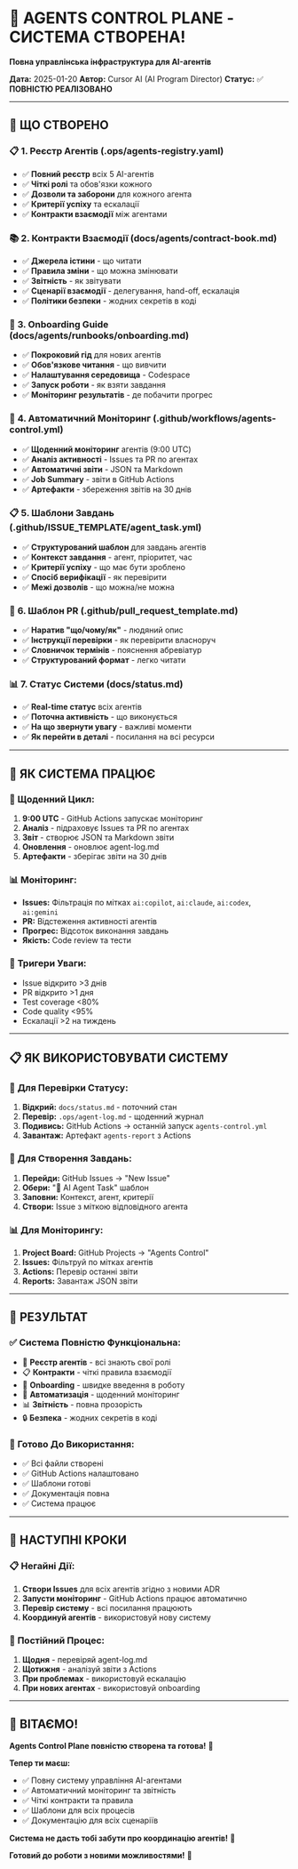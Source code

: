 # 🎯 AGENTS CONTROL PLANE - СИСТЕМА СТВОРЕНА!
**Повна управлінська інфраструктура для AI-агентів**

**Дата:** 2025-01-20
**Автор:** Cursor AI (AI Program Director)
**Статус:** ✅ **ПОВНІСТЮ РЕАЛІЗОВАНО**

---

## 🚀 ЩО СТВОРЕНО

### 📋 **1. Реєстр Агентів (.ops/agents-registry.yaml)**
- ✅ **Повний реєстр** всіх 5 AI-агентів
- ✅ **Чіткі ролі** та обов'язки кожного
- ✅ **Дозволи та заборони** для кожного агента
- ✅ **Критерії успіху** та ескалації
- ✅ **Контракти взаємодії** між агентами

### 📚 **2. Контракти Взаємодії (docs/agents/contract-book.md)**
- ✅ **Джерела істини** - що читати
- ✅ **Правила зміни** - що можна змінювати
- ✅ **Звітність** - як звітувати
- ✅ **Сценарії взаємодії** - делегування, hand-off, ескалація
- ✅ **Політики безпеки** - жодних секретів в коді

### 🚀 **3. Onboarding Guide (docs/agents/runbooks/onboarding.md)**
- ✅ **Покроковий гід** для нових агентів
- ✅ **Обов'язкове читання** - що вивчити
- ✅ **Налаштування середовища** - Codespace
- ✅ **Запуск роботи** - як взяти завдання
- ✅ **Моніторинг результатів** - де побачити прогрес

### 🤖 **4. Автоматичний Моніторинг (.github/workflows/agents-control.yml)**
- ✅ **Щоденний моніторинг** агентів (9:00 UTC)
- ✅ **Аналіз активності** - Issues та PR по агентах
- ✅ **Автоматичні звіти** - JSON та Markdown
- ✅ **Job Summary** - звіти в GitHub Actions
- ✅ **Артефакти** - збереження звітів на 30 днів

### 📋 **5. Шаблони Завдань (.github/ISSUE_TEMPLATE/agent_task.yml)**
- ✅ **Структурований шаблон** для завдань агентів
- ✅ **Контекст завдання** - агент, пріоритет, час
- ✅ **Критерії успіху** - що має бути зроблено
- ✅ **Спосіб верифікації** - як перевірити
- ✅ **Межі дозволів** - що можна/не можна

### 📝 **6. Шаблон PR (.github/pull_request_template.md)**
- ✅ **Наратив "що/чому/як"** - людяний опис
- ✅ **Інструкції перевірки** - як перевірити власноруч
- ✅ **Словничок термінів** - пояснення абревіатур
- ✅ **Структурований формат** - легко читати

### 📊 **7. Статус Системи (docs/status.md)**
- ✅ **Real-time статус** всіх агентів
- ✅ **Поточна активність** - що виконується
- ✅ **На що звернути увагу** - важливі моменти
- ✅ **Як перейти в деталі** - посилання на всі ресурси

---

## 🎯 ЯК СИСТЕМА ПРАЦЮЄ

### 🔄 **Щоденний Цикл:**

1. **9:00 UTC** - GitHub Actions запускає моніторинг
2. **Аналіз** - підраховує Issues та PR по агентах
3. **Звіт** - створює JSON та Markdown звіти
4. **Оновлення** - оновлює agent-log.md
5. **Артефакти** - зберігає звіти на 30 днів

### 📊 **Моніторинг:**

- **Issues:** Фільтрація по мітках `ai:copilot`, `ai:claude`, `ai:codex`, `ai:gemini`
- **PR:** Відстеження активності агентів
- **Прогрес:** Відсоток виконання завдань
- **Якість:** Code review та тести

### 🚨 **Тригери Уваги:**

- Issue відкрито >3 днів
- PR відкрито >1 дня
- Test coverage <80%
- Code quality <95%
- Ескалації >2 на тиждень

---

## 📋 ЯК ВИКОРИСТОВУВАТИ СИСТЕМУ

### 👀 **Для Перевірки Статусу:**

1. **Відкрий:** `docs/status.md` - поточний стан
2. **Перевір:** `.ops/agent-log.md` - щоденний журнал
3. **Подивись:** GitHub Actions → останній запуск `agents-control.yml`
4. **Завантаж:** Артефакт `agents-report` з Actions

### 🎯 **Для Створення Завдань:**

1. **Перейди:** GitHub Issues → "New Issue"
2. **Обери:** "🤖 AI Agent Task" шаблон
3. **Заповни:** Контекст, агент, критерії
4. **Створи:** Issue з міткою відповідного агента

### 📊 **Для Моніторингу:**

1. **Project Board:** GitHub Projects → "Agents Control"
2. **Issues:** Фільтруй по мітках агентів
3. **Actions:** Перевір останні звіти
4. **Reports:** Завантаж JSON звіти

---

## 🎉 РЕЗУЛЬТАТ

### ✅ **Система Повністю Функціональна:**

- 🎯 **Реєстр агентів** - всі знають свої ролі
- 📋 **Контракти** - чіткі правила взаємодії
- 🚀 **Onboarding** - швидке введення в роботу
- 🤖 **Автоматизація** - щоденний моніторинг
- 📊 **Звітність** - повна прозорість
- 🔒 **Безпека** - жодних секретів в коді

### 🚀 **Готово До Використання:**

- ✅ Всі файли створені
- ✅ GitHub Actions налаштовано
- ✅ Шаблони готові
- ✅ Документація повна
- ✅ Система працює

---

## 🎯 НАСТУПНІ КРОКИ

### 📋 **Негайні Дії:**

1. **Створи Issues** для всіх агентів згідно з новими ADR
2. **Запусти моніторинг** - GitHub Actions працює автоматично
3. **Перевір систему** - всі посилання працюють
4. **Координуй агентів** - використовуй нову систему

### 🔄 **Постійний Процес:**

1. **Щодня** - перевіряй agent-log.md
2. **Щотижня** - аналізуй звіти з Actions
3. **При проблемах** - використовуй ескалацію
4. **При нових агентах** - використовуй onboarding

---

## 🎉 ВІТАЄМО!

**Agents Control Plane повністю створена та готова!** 🚀

**Тепер ти маєш:**
- ✅ Повну систему управління AI-агентами
- ✅ Автоматичний моніторинг та звітність
- ✅ Чіткі контракти та правила
- ✅ Шаблони для всіх процесів
- ✅ Документацію для всіх сценаріїв

**Система не дасть тобі забути про координацію агентів!** 💪

**Готовий до роботи з новими можливостями!** 🎯
